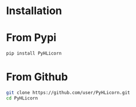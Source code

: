 # Installation 

<!--  -->
# From Pypi
```bash
pip install PyHLicorn
```

<!--  -->
# From Github
```bash
git clone https://github.com/user/PyHLicorn.git
cd PyHLicorn
```





